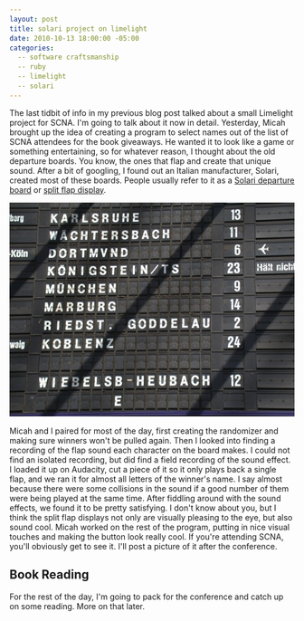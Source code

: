 ```yaml
---
layout: post
title: solari project on limelight
date: 2010-10-13 18:00:00 -05:00
categories:
  -- software craftsmanship
  -- ruby
  -- limelight
  -- solari
---
```


The last tidbit of info in my previous blog post talked about a small Limelight project for SCNA.  I'm going to talk about it now in detail.  Yesterday, Micah brought up the idea of creating a program to select names out of the list of SCNA attendees for the book giveaways.  He wanted it to look like a game or something entertaining, so for whatever reason, I thought about the old departure boards.  You know, the ones that flap and create that unique sound.  After a bit of googling, I found out an Italian manufacturer, Solari, created most of these boards.  People usually refer to it as a [Solari departure board](http://en.wikipedia.org/wiki/Solari_departure_board) or [split flap display](http://en.wikipedia.org/wiki/Flap_display_board).

![Split-Flap-Display](/images/split_flap_display.jpg)

Micah and I paired for most of the day, first creating the randomizer and making sure winners won't be pulled again.  Then I looked into finding a recording of the flap sound each character on the board makes.  I could not find an isolated recording, but did find a field recording of the sound effect.  I loaded it up on Audacity, cut a piece of it so it only plays back a single flap, and we ran it for almost all letters of the winner's name.  I say almost because there were some collisions in the sound if a good number of them were being played at the same time.  After fiddling around with the sound effects, we found it to be pretty satisfying.  I don't know about you, but I think the split flap displays not only are visually pleasing to the eye, but also sound cool.  Micah worked on the rest of the program, putting in nice visual touches and making the button look really cool.  If you're attending SCNA, you'll obviously get to see it.  I'll post a picture of it after the conference.

## Book Reading

For the rest of the day, I'm going to pack for the conference and catch up on some reading.  More on that later.


